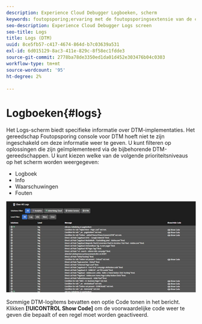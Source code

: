 ```yaml
---
description: Experience Cloud Debugger Logboeken, scherm
keywords: foutopsporing;ervaring met de foutopsporingsextensie van de cloud;chroom;extensie;logs
seo-description: Experience Cloud Debugger Logs screen
seo-title: Logs
title: Logs (DTM)
uuid: 8ce5fb57-c417-4674-864d-b7c03639a531
exl-id: 6d015129-8ac3-411e-829c-8f58ec1fdde3
source-git-commit: 2778ba78de3350ed1da01d452e303476b04c0303
workflow-type: tm+mt
source-wordcount: '95'
ht-degree: 2%

---
```


# Logboeken{#logs}

Het Logs-scherm biedt specifieke informatie over DTM-implementaties. Het gereedschap Foutopsporing console voor DTM hoeft niet te zijn ingeschakeld om deze informatie weer te geven. U kunt filteren op oplossingen die zijn geïmplementeerd via de bijbehorende DTM-gereedschappen. U kunt kiezen welke van de volgende prioriteitsniveaus op het scherm worden weergegeven:

* Logboek
* Info
* Waarschuwingen
* Fouten

![](assets/logs.jpg)

Sommige DTM-logitems bevatten een optie Code tonen in het bericht. Klikken **[!UICONTROL Show Code]** om de voorwaardelijke code weer te geven die bepaalt of een regel moet worden geactiveerd.

